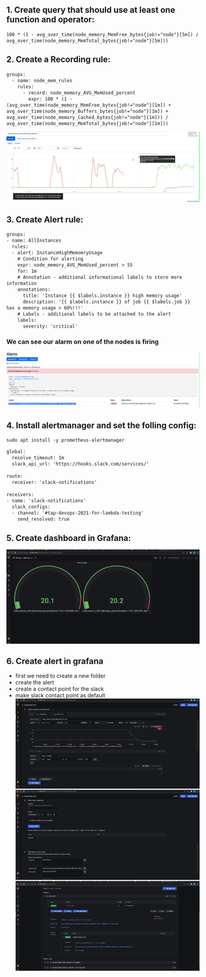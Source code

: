 ## 1. Create query that should use at least one function and operator:
```
100 * (1 - avg_over_time(node_memory_MemFree_bytes{job!="node"}[5m]) / avg_over_time(node_memory_MemTotal_bytes{job!="node"}[5m]))
```
## 2. Create a Recording rule:
```YML
groups:
  - name: node_mem_rules
    rules:
      - record: node_memory_AVG_MemUsed_percent
        expr: 100 * (1 - (avg_over_time(node_memory_MemFree_bytes{job!="node"}[1m]) + avg_over_time(node_memory_Buffers_bytes{job!="node"}[1m]) + avg_over_time(node_memory_Cached_bytes{job!="node"}[1m])) / avg_over_time(node_memory_MemTotal_bytes{job!="node"}[1m]))
```
![Recording rule](record_rule.png)

## 3. Create Alert rule:
```YML
groups:
- name: AllInstances
  rules:
  - alert: InstanceHighMemomryUsage
    # Condition for alerting
    expr: node_memory_AVG_MemUsed_percent > 55
    for: 1m
    # Annotation - additional informational labels to store more information
    annotations:
      title: 'Instance {{ $labels.instance }} high memory usage'
      description: '{{ $labels.instance }} of job {{ $labels.job }} has a memory usage > 60%!!!'
    # Labels - additional labels to be attached to the alert
    labels:
      severity: 'critical'
```
### We can see our alarm on one of the nodes is firing
![firing](firing.png)
## 4. Install alertmanager and set the folling config:
```
sudo apt install -y prometheus-alertmanager
```
```YML
global:
  resolve_timeout: 1m
  slack_api_url: 'https://hooks.slack.com/services/'

route:
  receiver: 'slack-notifications'

receivers:
- name: 'slack-notifications'
  slack_configs:
  - channel: '#tap-devops-2021-for-lambda-testing'
    send_resolved: true
```

## 5. Create dashboard in Grafana:
![dashboard](dashboard.png)

## 6. Create alert in grafana
 - first we need to create a new folder
 - create the alert
 - create a contact point for the slack
 - make slack contact point as default
![alert](alert1.png)
![alert](alert2.png)
![alert](alert3.png)